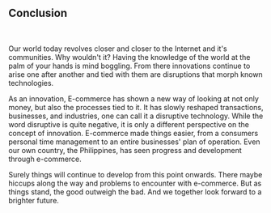 
<section class="no-padding" id="sources">
         <aside class="bg-dark">
      <div class="container text-center">
          <div class="call-to-action">
		  <h2>Conclusion</h2>
		 <br>
<p>Our world today revolves closer and closer to the Internet and it's communities. Why wouldn't it? Having the knowledge of the world at the palm of your hands is mind boggling. From there innovations continue to arise one after another and tied with them are disruptions that morph known technologies.
				  
<p>As an innovation, E-commerce has shown a new way of looking at not only money, but also the processes tied to it. It has slowly reshaped transactions, businesses, and industries, one can call it a disruptive technology. While the word disruptive is quite negative, it is only a different perspective on the concept of innovation. E-commerce made things easier, from a consumers personal time management to an entire businesses' plan of operation. Even our own country, the Philippines, has seen progress and development through e-commerce.</p>
			  
<p>Surely things will continue to develop from this point onwards. There maybe hiccups along the way and problems to encounter with e-commerce. But as things stand, the good outweigh the bad. And we together look forward to a brighter future.</p>
          </div>
      </div>
  </aside>

</section>
